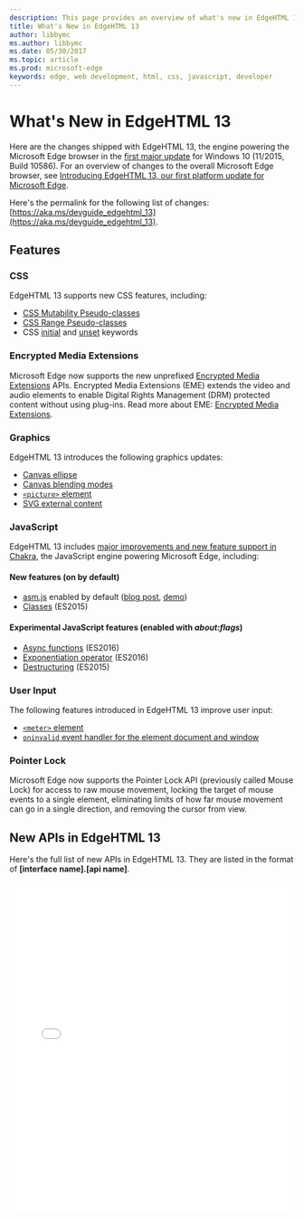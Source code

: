 ```yaml
---
description: This page provides an overview of what's new in EdgeHTML 13.
title: What's New in EdgeHTML 13
author: libbymc
ms.author: libbymc
ms.date: 05/30/2017
ms.topic: article
ms.prod: microsoft-edge
keywords: edge, web development, html, css, javascript, developer
---
```


# What's New in EdgeHTML 13
Here are the changes shipped with EdgeHTML 13, the engine powering the Microsoft Edge browser in the [first major update](https://blogs.windows.com/windowsexperience/2015/11/12/first-major-update-for-windows-10-available-today/) for Windows 10 (11/2015, Build 10586). For an overview of changes to the overall Microsoft Edge browser, see [Introducing EdgeHTML 13, our first platform update for Microsoft Edge](https://blogs.windows.com/msedgedev/2015/11/16/introducing-edgehtml-13-our-first-platform-update-for-microsoft-edge/).

Here's the permalink for the following list of changes: [https://aka.ms/devguide_edgehtml_13](https://aka.ms/devguide_edgehtml_13).

## Features

### CSS

EdgeHTML 13 supports new CSS features, including:
* [CSS Mutability Pseudo-classes](https://developer.microsoft.com/microsoft-edge/platform/status/cssmutabilitypseudoclasses/)
* [CSS Range Pseudo-classes](https://developer.microsoft.com/microsoft-edge/platform/status/cssrangepseudoclasses/)
* CSS [initial](https://developer.microsoft.com/microsoft-edge/platform/status/cssinitialvalue/) and [unset](https://developer.microsoft.com/microsoft-edge/platform/status/cssunsetvalue/) keywords

### Encrypted Media Extensions
Microsoft Edge now supports the new unprefixed [Encrypted Media Extensions](http://www.w3.org/TR/encrypted-media/) APIs. Encrypted Media Extensions (EME) extends the video and audio elements to enable Digital Rights Management (DRM) protected content without using plug-ins. Read more about EME: [Encrypted Media Extensions](https://docs.microsoft.com/microsoft-edge/dev-guide/multimedia/encrypted-media-extensions).

### Graphics

EdgeHTML 13 introduces the following graphics updates:
* [Canvas ellipse](https://developer.microsoft.com/microsoft-edge/platform/status/canvas2dellipse/)
* [Canvas blending modes](https://developer.microsoft.com/microsoft-edge/platform/status/compositingandblendingincanvas2d/)
* [`<picture>` element](https://developer.microsoft.com/microsoft-edge/platform/status/pictureelement/)
* [SVG external content](https://developer.microsoft.com/microsoft-edge/platform/status/svgexternalcontent/)

### JavaScript
EdgeHTML 13 includes [major improvements and new feature support in Chakra](https://blogs.windows.com/msedgedev/2015/09/30/asynchronous-code-gets-easier-with-es2016-async-function-support-in-chakra-and-microsoft-edge/), the JavaScript engine powering Microsoft Edge, including:

#### New features (on by default)

* [asm.js](https://developer.microsoft.com/en-us/microsoft-edge/platform/status/asmjs/?q=asm.js) enabled by default ([blog post](http://blogs.windows.com/msedgedev/2015/11/10/supercharging-javascript-performance-with-asm-js/), [demo](https://dev.windows.com/en-us/microsoft-edge/testdrive/demos/chess/))
* [Classes](https://developer.microsoft.com/en-us/microsoft-edge/platform/status/asmjs/?q=classes) (ES2015)

#### Experimental JavaScript features (enabled with *about:flags*)

* [Async functions](https://developer.microsoft.com/en-us/microsoft-edge/platform/status/asyncfunctions/?q=async%20functions) (ES2016)
* [Exponentiation operator](https://developer.microsoft.com/en-us/microsoft-edge/platform/status/exponentiationoperatores2016/?q=exponentiation%20operator) (ES2016)
* [Destructuring](https://developer.microsoft.com/en-us/microsoft-edge/platform/status/destructuringES2015/?q=destructuring) (ES2015)

### User Input
The following features introduced in EdgeHTML 13 improve user input:
* [`<meter>` element](https://developer.microsoft.com/microsoft-edge/platform/status/meterelement/)
* [`oninvalid` event handler for the element document and window](https://developer.microsoft.com/microsoft-edge/platform/status/oninvalideventhandler/)

### Pointer Lock
Microsoft Edge now supports the Pointer Lock API (previously called Mouse Lock) for access to raw mouse movement, locking the target of mouse events to a single element, eliminating limits of how far mouse movement can go in a single direction, and removing the cursor from view. 


## New APIs in EdgeHTML 13

Here's the full list of new APIs in EdgeHTML 13. They are listed in the format of **[interface name].[api name]**.
<iframe height='584' scrolling='no' title='New APIs in EdgeHTML 13' src='//codepen.io/MicrosoftEdgeDocumentation/embed/vmzxEY/?height=584&theme-id=23761&default-tab=result&embed-version=2' frameborder='no' allowtransparency='true' allowfullscreen='true' style='width: 100%;'>See the Pen <a href='https://codepen.io/MicrosoftEdgeDocumentation/pen/vmzxEY/'>New APIs in EdgeHTML 13</a> by Microsoft Edge Docs (<a href='http://codepen.io/MicrosoftEdgeDocumentation'>@MicrosoftEdgeDocumentation</a>) on <a href='http://codepen.io'>CodePen</a>.</iframe>
